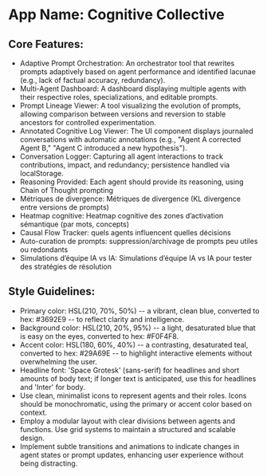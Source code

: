 # **App Name**: Cognitive Collective

## Core Features:

- Adaptive Prompt Orchestration: An orchestrator tool that rewrites prompts adaptively based on agent performance and identified lacunae (e.g., lack of factual accuracy, redundancy).
- Multi-Agent Dashboard: A dashboard displaying multiple agents with their respective roles, specializations, and editable prompts.
- Prompt Lineage Viewer: A tool visualizing the evolution of prompts, allowing comparison between versions and reversion to stable ancestors for controlled experimentation.
- Annotated Cognitive Log Viewer: The UI component displays journaled conversations with automatic annotations (e.g., "Agent A corrected Agent B," "Agent C introduced a new hypothesis").
- Conversation Logger: Capturing all agent interactions to track contributions, impact, and redundancy; persistence handled via localStorage.
- Reasoning Provided: Each agent should provide its reasoning, using Chain of Thought prompting
- Métriques de divergence: Métriques de divergence (KL divergence entre versions de prompts)
- Heatmap cognitive: Heatmap cognitive des zones d’activation sémantique (par mots, concepts)
- Causal Flow Tracker: quels agents influencent quelles décisions
- Auto-curation de prompts: suppression/archivage de prompts peu utiles ou redondants
- Simulations d’équipe IA vs IA: Simulations d’équipe IA vs IA pour tester des stratégies de résolution

## Style Guidelines:

- Primary color: HSL(210, 70%, 50%) -- a vibrant, clean blue, converted to hex: #3692E9 -- to reflect clarity and intelligence.
- Background color: HSL(210, 20%, 95%) -- a light, desaturated blue that is easy on the eyes, converted to hex: #F0F4F8.
- Accent color: HSL(180, 60%, 40%) -- a contrasting, desaturated teal, converted to hex: #29A69E -- to highlight interactive elements without overwhelming the user.
- Headline font: 'Space Grotesk' (sans-serif) for headlines and short amounts of body text; if longer text is anticipated, use this for headlines and 'Inter' for body.
- Use clean, minimalist icons to represent agents and their roles. Icons should be monochromatic, using the primary or accent color based on context.
- Employ a modular layout with clear divisions between agents and functions. Use grid systems to maintain a structured and scalable design.
- Implement subtle transitions and animations to indicate changes in agent states or prompt updates, enhancing user experience without being distracting.